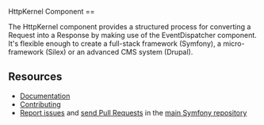 HttpKernel Component
      ==

The HttpKernel component provides a structured process for converting a Request
into a Response by making use of the EventDispatcher component. It's flexible
enough to create a full-stack framework (Symfony), a micro-framework (Silex) or
an advanced CMS system (Drupal).

Resources
---------

  * [Documentation](https://symfony.com/doc/current/components/http_kernel/index.html)
  * [Contributing](https://symfony.com/doc/current/contributing/index.html)
  * [Report issues](https://github.com/symfony/symfony/issues) and
    [send Pull Requests](https://github.com/symfony/symfony/pulls)
    in the [main Symfony repository](https://github.com/symfony/symfony)
